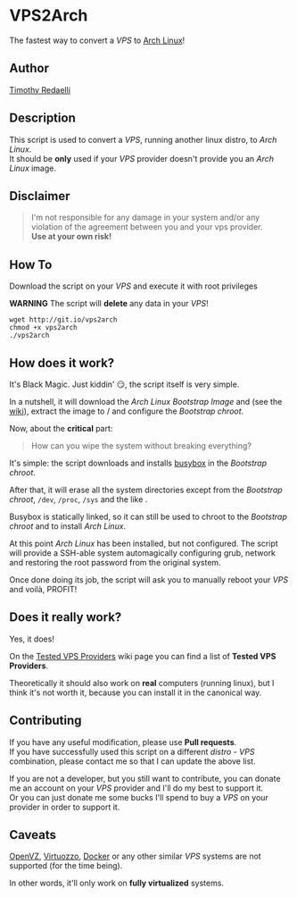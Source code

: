 VPS2Arch
========

The fastest way to convert a _VPS_ to [Arch Linux](https://www.archlinux.org/)!

Author
------

[Timothy Redaelli](mailto:tredaelli@archlinux.info)

Description
-----------

This script is used to convert a _VPS_, running another linux distro, to _Arch Linux_.  
It should be **only** used if your _VPS_ provider doesn't provide you an _Arch Linux_ image.

Disclaimer
----------

> I'm not responsible for any damage in your system and/or any violation of the agreement between you and your vps provider.  
> **Use at your own risk!**

How To
------

Download the script on your _VPS_ and execute it with root privileges

**WARNING** The script will **delete** any data in your _VPS_!

	wget http://git.io/vps2arch
	chmod +x vps2arch
	./vps2arch

How does it work?
-----------------

It's Black Magic.
Just kiddin' 😏, the script itself is very simple.

In a nutshell, it will download the _Arch Linux Bootstrap Image_ and (see the [wiki](https://wiki.archlinux.org/index.php/Install_from_existing_Linux#Method_B:_Using_the_Bootstrap_Image_.28recommended.29)),
extract the image to / and configure the _Bootstrap chroot_.

Now, about the **critical** part:

> How can you wipe the system without breaking everything?

It's simple: the script downloads and installs [busybox](http://www.busybox.net/) in the _Bootstrap chroot_.

After that, it will erase all the system directories except from the _Bootstrap chroot_, `/dev`, `/proc`, `/sys` and the like .

Busybox is statically linked, so it can still be used to chroot to the _Bootstrap chroot_ and to install _Arch Linux_.

At this point _Arch Linux_ has been installed, but not configured.
The script will provide a SSH-able system automagically configuring grub, network and restoring the root password from the original system.

Once done doing its job, the script will ask you to manually reboot your _VPS_ and voilà, PROFIT!

Does it really work?
--------------------

Yes, it does!

On the [Tested VPS Providers](https://github.com/drizzt/vps2arch/wiki/Tested-VPS-Providers) wiki page you can find a list of **Tested VPS Providers**.

Theoretically it should also work on **real** computers (running linux), but I think it's not worth it,
because you can install it in the canonical way.

Contributing
------------

If you have any useful modification, please use **Pull requests**.  
If you have successfully used this script on a different _distro_ - _VPS_ combination, please contact me so that I can update the above list.

If you are not a developer, but you still want to contribute, you can donate me an account on your _VPS_ provider and I'll do my best to support it.  
Or you can just donate me some bucks I'll spend to buy a _VPS_ on your provider in order to support it.

Caveats
-------

[OpenVZ](http://openvz.org/), [Virtuozzo](http://www.odin.com/products/virtuozzo/), [Docker](https://www.docker.com/) or any other similar _VPS_ systems are not supported (for the time being).

In other words, it'll only work on **fully virtualized** systems.
